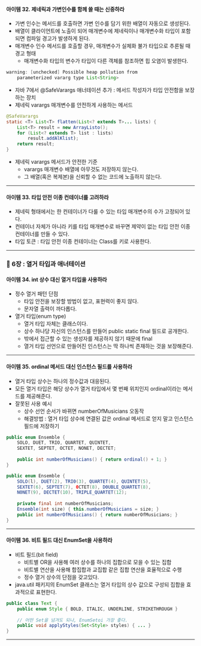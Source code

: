 #### 아이템 32. 제네릭과 가변인수를 함께 쓸 때는 신중하라
- 가변 인수는 메서드를 호출하면 가변 인수를 담기 위한 배열이 자동으로 생성된다.
- 배열이 클라이언트에 노출이 되어 매개변수에 제네릭이나 매개변수화 타입이 포함되면 컴파일 경고가 발생하게 된다.
- 매개변수 인수 메서드를 호출할 경우, 매개변수가 실체화 불가 타입으로 추론될 때 경고 형태
  - 매개변수화 타입의 변수가 타입이 다른 객체를 참조하면 힙 오염이 발생한다.

```java
warning: [unchecked] Possible heap pollution from 
    parameterized vararg type List<String>
```


- 자바 7에서 @SafeVarargs 애너테이션 추가 : 메서드 작성자가 타입 안전함을 보장하는 장치
- 제네릭 varargs 매개변수를 안전하게 사용하는 메서드


```java
@SafeVarargs
static <T> List<T> flatten(List<? extends T>... lists) {
    List<T> result = new ArrayListo(); 
    for (List<? extends T> list : lists)
        result.addAlKlist); 
    return result;
}
```

- 제네릭 varargs 메서드가 안전한 기준
  - varargs 매개변수 배열에 아무것도 저장하지 않는다.
  - 그 배열(혹은 복제본)을 신뢰할 수 없는 코드에 노출하지 않는다.
---
#### 아이템 33. 타입 안전 이종 컨테이너를 고려하라
- 제네릭 형태에서는 한 컨테이너가 다룰 수 있는 타입 매개변수의 수가 고정되어 있다.
- 컨테이너 자체가 아니라 키를 타입 매개변수로 바꾸면 제약이 없는 타입 안전 이종 컨테이너를 만들 수 있다.
- 타입 토큰 : 타입 안전 이종 컨테이너는 Class를 키로 사용한다.
---
### 📌 6장 : 열거 타입과 애너테이션
#### 아이템 34. int 상수 대신 열거 타입을 사용하라
- 정수 열거 패턴 단점
  - 타입 안전을 보장할 방법이 없고, 표현력이 좋지 않다.
  - 문자열 출력이 까다롭다.
- 열거 타입(enum type)
  - 열거 타입 자체는 클래스이다.
  - 상수 하나당 자신의 인스턴스를 만들어 public static final 필드로 공개한다.
  - 밖에서 접근할 수 있는 생성자를 제공하지 않기 때문에 final
  - 열거 타입 선언으로 만들어진 인스턴스는 딱 하나씩 존재하는 것을 보장해준다.
---
#### 아이템 35. ordinal 메서드 대신 인스턴스 필드를 사용하라
- 열거 타입 상수는 하나의 정수값과 대응된다.
- 모든 열거 타입은 해당 상수가 열거 타입에서 몇 번째 위치인지 ordinal이라는 메서드를 제공해준다.
- 잘못된 사용 예시 
  - 상수 선언 순서가 바뀌면 numberOfMusicians 오동작
  - 해결방법 : 열거 타입 상수에 연결된 값은 ordinal 메서드로 얻지 말고 인스턴스 필드에 저장하기

```java
public enum Ensemble {
    SOLO, DUET, TRIO, QUARTET, QUINTET, 
    SEXTET, SEPTET, OCTET, NONET, DECTET;
    
    public int numberOfMusicians() { return ordinal() + 1; } 
}
```

```java
public enum Ensemble {
    SOLO(l), DUET(2), TRI0(3), QUARTET(4), QUINTET(5), 
    SEXTET(6), SEPTET(7), 0CTET(8), D0UBLE_QUARTET(8), 
    N0NET(9), DECTET(10), TRIPLE_QUARTET(12);
    
    private final int numberOfMusicians;
    Ensemble(int size) { this.numberOfMusicians = size; }
    public int numberOfMusicians() { return numberOfMusicians; }
}
```
---
#### 아이템 36. 비트 필드 대신 EnumSet을 사용하라
- 비트 필드(bit field)
  - 비트별 OR을 사용해 여러 상수를 하나의 집합으로 모을 수 있는 집합
  - 비트별 연산을 사용해 합집합과 교집합 같은 집합 연산을 효율적으로 수행
  - 정수 열거 상수의 단점을 갖고있다.
- java.util 패키지의 EnumSet 클래스는 열거 타입의 상수 값으로 구성되 집합을 효과적으로 표현한다.


```java
public class Text {
    public enum Style { BOLD, ITALIC, UNDERLINE, STRIKETHROUGH }
    
    // 어떤 Set을 넘겨도 되나, EnumSetoi 가장 좋다.
    public void applyStyles(Set<Style> styles) { ... } 
}
```
---